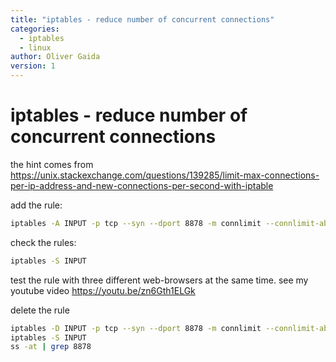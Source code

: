 ```yaml
---
title: "iptables - reduce number of concurrent connections"
categories:
  - iptables
  - linux
author: Oliver Gaida
version: 1
---
```


# iptables - reduce number of concurrent connections

the hint comes from https://unix.stackexchange.com/questions/139285/limit-max-connections-per-ip-address-and-new-connections-per-second-with-iptable

add the rule:

```bash
iptables -A INPUT -p tcp --syn --dport 8878 -m connlimit --connlimit-above 2 --connlimit-mask 32 -j REJECT --reject-with tcp-reset
```

check the rules:

```bash
iptables -S INPUT
```

test the rule with three different web-browsers at the same time. see my youtube video https://youtu.be/zn6Gth1ELGk

delete the rule

```bash
iptables -D INPUT -p tcp --syn --dport 8878 -m connlimit --connlimit-above 2 --connlimit-mask 32 -j REJECT --reject-with tcp-reset
iptables -S INPUT
ss -at | grep 8878
```

